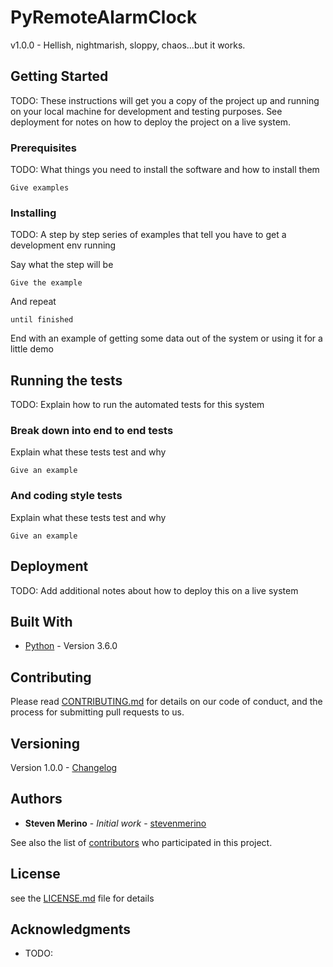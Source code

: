 # PyRemoteAlarmClock

v1.0.0 - Hellish, nightmarish, sloppy, chaos...but it works.

## Getting Started

TODO: These instructions will get you a copy of the project up and running on your local machine for development and testing purposes. See deployment for notes on how to deploy the project on a live system.

### Prerequisites

TODO: What things you need to install the software and how to install them

```
Give examples
```

### Installing

TODO: A step by step series of examples that tell you have to get a development env running

Say what the step will be

```
Give the example
```

And repeat

```
until finished
```

End with an example of getting some data out of the system or using it for a little demo

## Running the tests

TODO: Explain how to run the automated tests for this system

### Break down into end to end tests

Explain what these tests test and why

```
Give an example
```

### And coding style tests

Explain what these tests test and why

```
Give an example
```

## Deployment

TODO: Add additional notes about how to deploy this on a live system

## Built With

* [Python](https://www.python.org/downloads/release/python-360/) - Version 3.6.0

## Contributing

Please read [CONTRIBUTING.md](CONTRIBUTING.md) for details on our code of conduct, and the process for submitting pull requests to us.

## Versioning

Version 1.0.0 - [Changelog](CHANGES.md)

## Authors

* **Steven Merino** - *Initial work* - [stevenmerino](https://github.com/stevenmerino)

See also the list of [contributors](AUTHORS.md) who participated in this project.

## License

see the [LICENSE.md](LICENSE.md) file for details

## Acknowledgments

* TODO:
